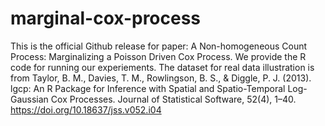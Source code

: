 # marginal-cox-process
This is the official Github release for paper: A Non-homogeneous Count Process: Marginalizing a Poisson Driven Cox Process. We provide the R code for running our experiements.
The dataset for real data illustration is from Taylor, B. M., Davies, T. M., Rowlingson, B. S., & Diggle, P. J. (2013). lgcp: An R Package for Inference with Spatial and Spatio-Temporal Log-Gaussian Cox Processes. Journal of Statistical Software, 52(4), 1–40. https://doi.org/10.18637/jss.v052.i04
